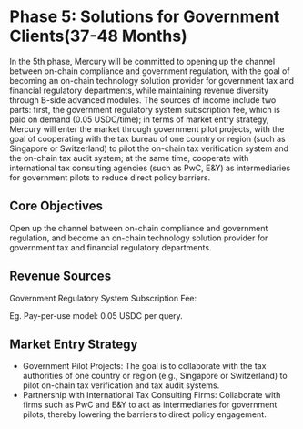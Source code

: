 # Phase 5: Solutions for Government Clients(37-48 Months)

In the 5th phase, Mercury will be committed to opening up the channel between on-chain compliance and government regulation, with the goal of becoming an on-chain technology solution provider for government tax and financial regulatory departments, while maintaining revenue diversity through B-side advanced modules. The sources of income include two parts: first, the government regulatory system subscription fee, which is paid on demand (0.05 USDC/time); in terms of market entry strategy, Mercury will enter the market through government pilot projects, with the goal of cooperating with the tax bureau of one country or region (such as Singapore or Switzerland) to pilot the on-chain tax verification system and the on-chain tax audit system; at the same time, cooperate with international tax consulting agencies (such as PwC, E\&Y) as intermediaries for government pilots to reduce direct policy barriers.

## Core Objectives

Open up the channel between on-chain compliance and government regulation, and become an on-chain technology solution provider for government tax and financial regulatory departments.

## Revenue Sources

Government Regulatory System Subscription Fee:

Eg. Pay-per-use model: 0.05 USDC per query.

## Market Entry Strategy

* Government Pilot Projects: The goal is to collaborate with the tax authorities of one country or region (e.g., Singapore or Switzerland) to pilot on-chain tax verification and tax audit systems.
* Partnership with International Tax Consulting Firms: Collaborate with firms such as PwC and E\&Y to act as intermediaries for government pilots, thereby lowering the barriers to direct policy engagement.
